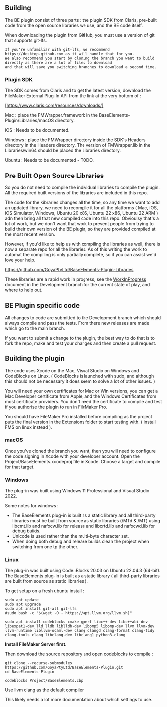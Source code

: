 ## Building

The BE plugin consist of three parts : the plugin SDK from Claris, pre-built code from the open source libraries we use, and the BE code itself.

When downloading the plugin from GitHub, you must use a version of git that supports git-lfs.

    If you're unfamiliar with git-lfs, we recommend https://desktop.github.com as it will handle that for you.
    We also recommend you start by cloning the branch you want to build directly as there are a lot of files to download
    and that will save you switching branches to download a second time.

### Plugin SDK

The SDK comes from Claris and to get the latest version, download the FileMaker External Plug-In API from the link at the very bottom of :

[https://www.claris.com/resources/downloads/]

Mac : place the FMWrapper.framework in the BaseElements-Plugin/Libraries/macOS directory.

iOS : Needs to be documented.

Windows : place the FMWrapper directory inside the SDK's Headers directory in the Headers directory. The version of FMWrapper.lib in the Libraries\win64 should be placed the Libraries directory.

Ubuntu : Needs to be documented - TODO.

## Pre Built Open Source Libraries

So you do not need to compile the individual libraries to compile the plugin. All the required built versions of the libraries are included in this repo.

The code for the kibraries changes all the time, so any time we want to add an updated library, we need to recompile it for all the platforms ( Mac, iOS, iOS Simulator, Windows, Ubuntu 20 x86, Ubuntu 22 x86, Ubuntu 22 ARM ) adn then bring all that new compiled code into this repo. Obvioulsy that's a lot of work, but we don't want that work to prevent people from trying to build their own version of the BE plugin, so they are provided compiled at the most recent version.

However, if you'd like to help us with compiling the libraries as well, there is now a separate repo for all the libraries. As of this writing the work to automat the compiling is only partially complete, so if you can assist we'd love your help.

https://github.com/GoyaPtyLtd/BaseElements-Plugin-Libraries

These libraries are a rapid work in progress, see the [WorkInProgress](WorkInProgress.md) document in the Development branch for the current state of play, and where to help out.

## BE Plugin specific code

All changes to code are submitted to the Development branch which should always compile and pass the tests. From there new releases are made which go to the main branch.

If you want to submit a change to the plugin, the best way to do that is to fork the repo, make and test your changes and then create a pull request.

## Building the plugin

The code uses Xcode on the Mac, Visual Studio on Windows and CodeBlocks on Linux. ( CodeBlocks is launched with sudo, and although this should not be necessary it does seem to solve a lot of other issues. )

You will need your own certificates for Mac or Win versions, you can get a Mac Developer certificate from Apple, and the Windows Certificates from most certificate providers. You don't need the certificate to compile and test if you authorise the plugin to run in FileMaker Pro.

You should have FileMaker Pro installed before compiling as the project puts the final version in the Extensions folder to start testing with. ( install FMS on linux instead ).

### macOS

Once you've cloned the branch you want, then you will need to configure the code signing in Xcode with your developer account. Open the Project/BaseElements.xcodeproj file in Xcode. Choose a target and compile for that target.

### Windows

The plug-in was built using Windows 11 Professional and Visual Studio 2022.

Some notes for windows :

- The BaseElements plug-in is built as a static library and all third-party libraries must be built from source as static libraries (/MTd & /MT) using libcmt.lib and nafxcw.lib for release and libcrtd.lib and nafxcwd.lib for debug builds.
- Unicode is used rather than the multi-byte character set.
- When doing both debug and release builds clean the project when switching from one tp the other.

### Linux

The plug-in was built using Code::Blocks 20.03 on Ubuntu 22.04.3 (64-bit). The BaseElements plug-in is built as a static library ( all third-party libraries are built from source as static libraries ).

To get setup on a fresh ubuntu install :

    sudo apt update
    sudo apt upgrade
    sudo apt install git-all git-lfs
    #sudo bash -c "$(wget -O - https://apt.llvm.org/llvm.sh)"

    sudo apt install codeblocks cmake gperf libc++-dev libc++abi-dev libexpat1-dev lld lldb liblldb-dev libomp5 libomp-dev llvm llvm-dev llvm-runtime libllvm-ocaml-dev clang clangd clang-format clang-tidy clang-tools clang libclang-dev libclang1 python3-clang

**Install FileMaker Server first.**

Then download the source repository and open codeblocks to compile :

    git clone --recurse-submodules https://github.com/GoyaPtyLtd/BaseElements-Plugin.git
    cd BaseElements-Plugin

    codeblocks Project/BaseElements.cbp

Use llvm clang as the default compiler.

This likely needs a lot more documentation about which settings to use.
